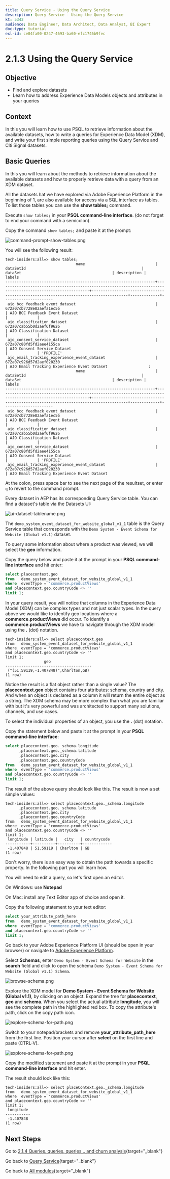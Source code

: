 ```yaml
---
title: Query Service - Using the Query Service
description: Query Service - Using the Query Service
kt: 5342
audience: Data Engineer, Data Architect, Data Analyst, BI Expert
doc-type: tutorial
exl-id: ce04fa00-0247-4693-ba60-efc1746b9fec
---
```

# 2.1.3 Using the Query Service

## Objective

- Find and explore datasets
- Learn how to address Experience Data Models objects and attributes in your queries

## Context

In this you will learn how to use PSQL to retrieve information about the available datasets, how to write a queries for Experience Data Model (XDM), and write your first simple reporting queries using the Query Service and Citi Signal datasets.

## Basic Queries

In this you will learn about the methods to retrieve information about the available datasets and how to properly retrieve data with a query from an XDM dataset.

All the datasets hat we have explored via Adobe Experience Platform in the beginning of 1, are also available for access via a SQL interface as tables. To list those tables you can use the **show tables;** command.

Execute `show tables;` in your **PSQL command-line interface**. (do not forget to end your command with a semicolon).

Copy the command `show tables;` and paste it at the prompt:

![command-prompt-show-tables.png](./images/commandpromptshowtables.png)

You will see the following result:

```text
tech-insiders:all=> show tables;
                               name                               |                                                  dataSetId                                                   |                                       dataSet                                        | description |        labels        
------------------------------------------------------------------+--------------------------------------------------------------------------------------------------------------+--------------------------------------------------------------------------------------+-------------+----------------------
 ajo_bcc_feedback_event_dataset                                   | 672a07cb7728e82aefa1ec56                                                                                     | AJO BCC Feedback Event Dataset                                                       |             | 
 ajo_classification_dataset                                       | 672a07cab55b0d2aef6f9626                                                                                     | AJO Classification Dataset                                                           |             | 
 ajo_consent_service_dataset                                      | 672a07c80fd5fd2aee4155ca                                                                                     | AJO Consent Service Dataset                                                          |             | 'PROFILE'
 ajo_email_tracking_experience_event_dataset                      | 672a07c926d57d2aef020230                                                                                     | AJO Email Tracking Experience Event Dataset                  :
                               name                               |                                                  dataSetId                                                   |                                       dataSet                                        | description |        labels        
------------------------------------------------------------------+--------------------------------------------------------------------------------------------------------------+--------------------------------------------------------------------------------------+-------------+----------------------
 ajo_bcc_feedback_event_dataset                                   | 672a07cb7728e82aefa1ec56                                                                                     | AJO BCC Feedback Event Dataset                                                       |             | 
 ajo_classification_dataset                                       | 672a07cab55b0d2aef6f9626                                                                                     | AJO Classification Dataset                                                           |             | 
 ajo_consent_service_dataset                                      | 672a07c80fd5fd2aee4155ca                                                                                     | AJO Consent Service Dataset                                                          |             | 'PROFILE'
 ajo_email_tracking_experience_event_dataset                      | 672a07c926d57d2aef020230                                                                                     | AJO Email Tracking Experience Event Dataset   
```

At the colon, press space bar to see the next page of the resultset, or enter `q` to revert to the command prompt.

Every dataset in AEP has its corresponding Query Service table. You can find a dataset's table via the Datasets UI:

![ui-dataset-tablename.png](./images/uidatasettablename.png)

The `demo_system_event_dataset_for_website_global_v1_1` table is the Query Service table that corresponds with the `Demo System - Event Schema for Website (Global v1.1)` dataset.

To query some information about where a product was viewed, we will select the **geo** information.

Copy the query below and paste it at the prompt in your **PSQL command-line interface** and hit enter:

```sql
select placecontext.geo
from   demo_system_event_dataset_for_website_global_v1_1
where  eventType = 'commerce.productViews'
and placecontext.geo.countryCode <> ''
limit 1;
```

In your query result, you will notice that columns in the Experience Data Model (XDM) can be complex types and not just scalar types. In the query above we would like to identify geo locations where a **commerce.productViews** did occur. To identify a **commerce.productViews** we have to navigate through the XDM model using the **.** (dot) notation.

```text
tech-insiders:all=> select placecontext.geo
from   demo_system_event_dataset_for_website_global_v1_1
where  eventType = 'commerce.productViews'
and placecontext.geo.countryCode <> ''
limit 1;
                 geo                  
--------------------------------------
 ("(51.59119,-1.407848)",Charlton,GB)
(1 row)
```

Notice the result is a flat object rather than a single value? The **placecontext.geo** object contains four attributes: schema, country and city. And when an object is declared as a column it will return the entire object as a string. The XDM schema may be more complex than what you are familiar with but it's very powerful and was architected to support many solutions, channels, and use cases.

To select the individual properties of an object, you use the **.** (dot) notation.

Copy the statement below and paste it at the prompt in your **PSQL command-line interface**:

```sql
select placecontext.geo._schema.longitude
      ,placecontext.geo._schema.latitude
      ,placecontext.geo.city
      ,placecontext.geo.countryCode
from   demo_system_event_dataset_for_website_global_v1_1
where  eventType = 'commerce.productViews'
and placecontext.geo.countryCode <> ''
limit 1;
```

The result of the above query should look like this.
The result is now a set simple values:

```text
tech-insiders:all=> select placecontext.geo._schema.longitude
      ,placecontext.geo._schema.latitude
      ,placecontext.geo.city
      ,placecontext.geo.countryCode
from   demo_system_event_dataset_for_website_global_v1_1
where  eventType = 'commerce.productViews'
and placecontext.geo.countryCode <> ''
limit 1;
 longitude | latitude |   city   | countrycode 
-----------+----------+----------+-------------
 -1.407848 | 51.59119 | Charlton | GB
(1 row)
```

Don't worry, there is an easy way to obtain the path towards a specific property. In the following part you will learn how. 

You will need to edit a query, so let's first open an editor.

On Windows: use **Notepad**

On Mac: install any Text Editor app of choice and open it. 

Copy the following statement to your text editor:

```sql
select your_attribute_path_here
from   demo_system_event_dataset_for_website_global_v1_1
where  eventType = 'commerce.productViews'
and placecontext.geo.countryCode <> ''
limit 1;
```

Go back to your Adobe Experience Platform UI (should be open in your browser) or navigate to [Adobe Experience Platform](https://experience.adobe.com/platform).

Select **Schemas**, enter `Demo System - Event Schema for Website` in the **search** field and click to open the schema `Demo System - Event Schema for Website (Global v1.1) Schema`.

![browse-schema.png](./images/browseschema.png)

Explore the XDM model for **Demo System - Event Schema for Website (Global v1.1)**, by clicking on an object. Expand the tree for **placecontext**, **geo** and **schema**. When you select the actual attribute **longitude**, you will see the complete path in the highlighted red box. To copy the attribute's path, click on the copy path icon.

![explore-schema-for-path.png](./images/exploreschemaforpath.png)

Switch to your notepad/brackets and remove **your_attribute_path_here** from the first line. Position your cursor after **select** on the first line and paste (CTRL-V). 

![explore-schema-for-path.png](./images/exploreschemaforpath1.png)

Copy the modified statement and paste it at the prompt in your **PSQL command-line interface** and hit enter.

The result should look like this:

```text
tech-insiders:all=> select placeContext.geo._schema.longitude
from   demo_system_event_dataset_for_website_global_v1_1
where  eventType = 'commerce.productViews'
and placecontext.geo.countryCode <> ''
limit 1;
 longitude 
-----------
 -1.407848
(1 row)
```

## Next Steps

Go to [2.1.4 Queries, queries, queries...  and churn analysis](./ex4.md){target="_blank"}

Go back to [Query Service](./query-service.md){target="_blank"}

Go back to [All modules](./../../../../overview.md){target="_blank"}
